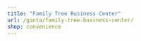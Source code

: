 ```yaml
---
title: "Family Tree Business Center"
url: /ganta/family-tree-business-center/
shop: convenience
---
```

